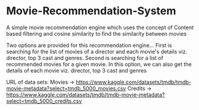 # Movie-Recommendation-System

A simple movie recommendation engine which uses the concept of Content based filtering and cosine similarity to find the similarity between movies

Two options are provided for this recommendation engine...
First is searching for the list of movies of a director and each movie's details viz. director, top 3 cast and genres. 
Second is searching for a list of recommended movies for a given movie. In this option, we can also get the details of each movie viz. director, top 3 cast and genres


URL of data sets:
Movies -> https://www.kaggle.com/datasets/tmdb/tmdb-movie-metadata?select=tmdb_5000_movies.csv
Credits -> https://www.kaggle.com/datasets/tmdb/tmdb-movie-metadata?select=tmdb_5000_credits.csv
